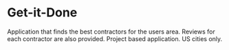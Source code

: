 # Get-it-Done
Application that finds the best contractors for the users area. Reviews for each contractor are also provided. Project based application. US cities only.
